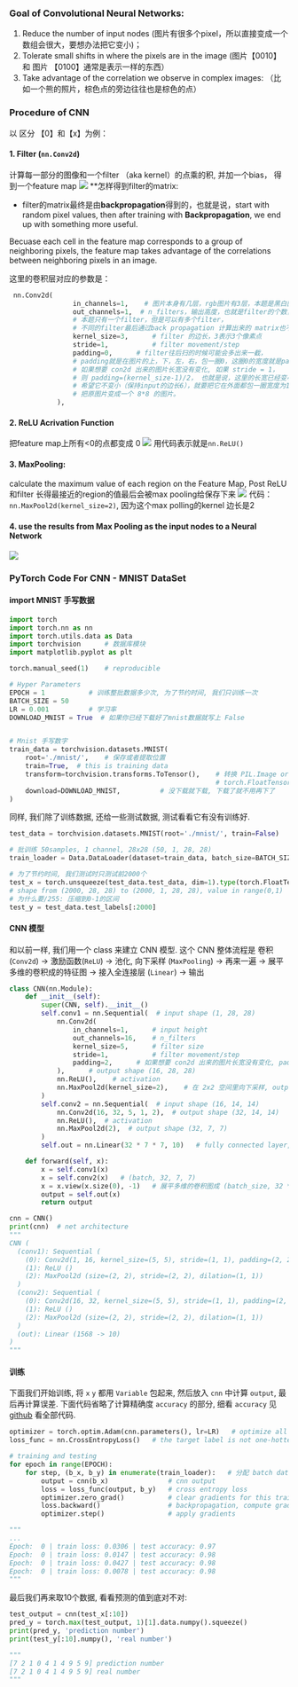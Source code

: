 ### Goal of Convolutional Neural Networks:
1. Reduce the number of input nodes (图片有很多个pixel，所以直接变成一个数组会很大，要想办法把它变小)；
2. Tolerate small shifts in where the pixels are in the image (图片【0010】 和 图片 【0100】通常是表示一样的东西）
3. Take advantage of the correlation we observe in complex images: （比如一个熊的照片，棕色点的旁边往往也是棕色的点）


### Procedure of CNN
 以 区分 【0】和【x】为例：

#### 1. Filter (`nn.Conv2d`)
计算每一部分的图像和一个filter （aka kernel）的点乘的积, 并加一个bias， 得到一个feature map
![](https://raw.githubusercontent.com/emmableu/image/master/202204181257092.png)
**怎样得到filter的matrix:
- filter的matrix最终是由**backpropagation**得到的，也就是说，start with random pixel values, then after training with **Backpropagation**, we end up with something more useful. 

Becuase each cell in the feature map corresponds to a group of neighboring pixels, the feature map takes advantage of the correlations between neighboring pixels in an image. 

这里的卷积层对应的参数是：
```python
 nn.Conv2d(
                in_channels=1,    # 图片本身有几层，rgb图片有3层，本题是黑白图片，所以只有1层
                out_channels=1,  # n_filters，输出高度，也就是filter的个数，
                # 本题只有一个filter，但是可以有多个filter，
                # 不同的filter最后通过back propagation 计算出来的 matrix也不一样。
                kernel_size=3,      # filter 的边长，3表示3个像素点
                stride=1,           # filter movement/step
                padding=0,      # filter往后扫的时候可能会多出来一截，
                # padding就是在图片的上，下，左，右，包一圈0，这圈0的宽度就是padding
                # 如果想要 con2d 出来的图片长宽没有变化, 如果 stride = 1，
                # 则 padding=(kernel_size-1)/2， 也就是说，这里的长宽已经变小了，但是如果
                # 希望它不变小（保持input的边长6），就要把它在外面都包一圈宽度为1的0，
                # 把原图片变成一个 8*8 的图片。
            ),
```

#### 2. ReLU Acrivation Function
把feature map上所有<0的点都变成 0
![](https://raw.githubusercontent.com/emmableu/image/master/202204181300836.png)
用代码表示就是`nn.ReLU()`

#### 3. MaxPooling:
calculate the maximum value of each region on the Feature Map, Post ReLU
和filter 长得最接近的region的值最后会被max pooling给保存下来
![](https://raw.githubusercontent.com/emmableu/image/master/202204181303865.png)
代码：`nn.MaxPool2d(kernel_size=2)`, 因为这个max polling的kernel 边长是2

#### 4. use the results from Max Pooling as the input nodes to a Neural Network
![](https://raw.githubusercontent.com/emmableu/image/master/202204181304906.png)

### PyTorch Code For CNN - MNIST DataSet

#### import MNIST 手写数据
```python
import torch
import torch.nn as nn
import torch.utils.data as Data
import torchvision      # 数据库模块
import matplotlib.pyplot as plt

torch.manual_seed(1)    # reproducible

# Hyper Parameters
EPOCH = 1           # 训练整批数据多少次, 为了节约时间, 我们只训练一次
BATCH_SIZE = 50
LR = 0.001          # 学习率
DOWNLOAD_MNIST = True  # 如果你已经下载好了mnist数据就写上 False


# Mnist 手写数字
train_data = torchvision.datasets.MNIST(
    root='./mnist/',    # 保存或者提取位置
    train=True,  # this is training data
    transform=torchvision.transforms.ToTensor(),    # 转换 PIL.Image or numpy.ndarray 成
                                                    # torch.FloatTensor (C x H x W), 训练的时候 normalize 成 [0.0, 1.0] 区间
    download=DOWNLOAD_MNIST,          # 没下载就下载, 下载了就不用再下了
)
```

同样, 我们除了训练数据, 还给一些测试数据, 测试看看它有没有训练好.
```python
test_data = torchvision.datasets.MNIST(root='./mnist/', train=False)

# 批训练 50samples, 1 channel, 28x28 (50, 1, 28, 28)
train_loader = Data.DataLoader(dataset=train_data, batch_size=BATCH_SIZE, shuffle=True)

# 为了节约时间, 我们测试时只测试前2000个
test_x = torch.unsqueeze(test_data.test_data, dim=1).type(torch.FloatTensor)[:2000]/255.   
# shape from (2000, 28, 28) to (2000, 1, 28, 28), value in range(0,1)
# 为什么要/255: 压缩到0-1的区间
test_y = test_data.test_labels[:2000]
```

#### CNN 模型
和以前一样, 我们用一个 class 来建立 CNN 模型. 这个 CNN 整体流程是 卷积(`Conv2d`) -> 激励函数(`ReLU`) -> 池化, 向下采样 (`MaxPooling`) -> 再来一遍 -> 展平多维的卷积成的特征图 -> 接入全连接层 (`Linear`) -> 输出
```python
class CNN(nn.Module):
    def __init__(self):
        super(CNN, self).__init__()
        self.conv1 = nn.Sequential(  # input shape (1, 28, 28)
            nn.Conv2d(
                in_channels=1,      # input height
                out_channels=16,    # n_filters
                kernel_size=5,      # filter size
                stride=1,           # filter movement/step
                padding=2,      # 如果想要 con2d 出来的图片长宽没有变化, padding=(kernel_size-1)/2 当 stride=1
            ),      # output shape (16, 28, 28)
            nn.ReLU(),    # activation
            nn.MaxPool2d(kernel_size=2),    # 在 2x2 空间里向下采样, output shape (16, 14, 14)
        )
        self.conv2 = nn.Sequential(  # input shape (16, 14, 14)
            nn.Conv2d(16, 32, 5, 1, 2),  # output shape (32, 14, 14)
            nn.ReLU(),  # activation
            nn.MaxPool2d(2),  # output shape (32, 7, 7)
        )
        self.out = nn.Linear(32 * 7 * 7, 10)   # fully connected layer, output 10 classes

    def forward(self, x):
        x = self.conv1(x)
        x = self.conv2(x)   # (batch, 32, 7, 7)
        x = x.view(x.size(0), -1)   # 展平多维的卷积图成 (batch_size, 32 * 7 * 7)
        output = self.out(x)
        return output

cnn = CNN()
print(cnn)  # net architecture
"""
CNN (
  (conv1): Sequential (
    (0): Conv2d(1, 16, kernel_size=(5, 5), stride=(1, 1), padding=(2, 2))
    (1): ReLU ()
    (2): MaxPool2d (size=(2, 2), stride=(2, 2), dilation=(1, 1))
  )
  (conv2): Sequential (
    (0): Conv2d(16, 32, kernel_size=(5, 5), stride=(1, 1), padding=(2, 2))
    (1): ReLU ()
    (2): MaxPool2d (size=(2, 2), stride=(2, 2), dilation=(1, 1))
  )
  (out): Linear (1568 -> 10)
)
"""

```

#### 训练
下面我们开始训练, 将 `x` `y` 都用 `Variable` 包起来, 然后放入 `cnn` 中计算 `output`, 最后再计算误差. 下面代码省略了计算精确度 `accuracy` 的部分, 细看 `accuracy` 见[github](https://github.com/MorvanZhou/Tensorflow-Tutorial/blob/master/tutorial-contents/401_CNN.py) 看全部代码.
```python
optimizer = torch.optim.Adam(cnn.parameters(), lr=LR)   # optimize all cnn parameters
loss_func = nn.CrossEntropyLoss()   # the target label is not one-hotted

# training and testing
for epoch in range(EPOCH):
    for step, (b_x, b_y) in enumerate(train_loader):   # 分配 batch data, normalize x when iterate train_loader
        output = cnn(b_x)               # cnn output
        loss = loss_func(output, b_y)   # cross entropy loss
        optimizer.zero_grad()           # clear gradients for this training step
        loss.backward()                 # backpropagation, compute gradients
        optimizer.step()                # apply gradients

"""
...
Epoch:  0 | train loss: 0.0306 | test accuracy: 0.97
Epoch:  0 | train loss: 0.0147 | test accuracy: 0.98
Epoch:  0 | train loss: 0.0427 | test accuracy: 0.98
Epoch:  0 | train loss: 0.0078 | test accuracy: 0.98
"""
```

最后我们再来取10个数据, 看看预测的值到底对不对:
```python
test_output = cnn(test_x[:10])
pred_y = torch.max(test_output, 1)[1].data.numpy().squeeze()
print(pred_y, 'prediction number')
print(test_y[:10].numpy(), 'real number')

"""
[7 2 1 0 4 1 4 9 5 9] prediction number
[7 2 1 0 4 1 4 9 5 9] real number
"""
```